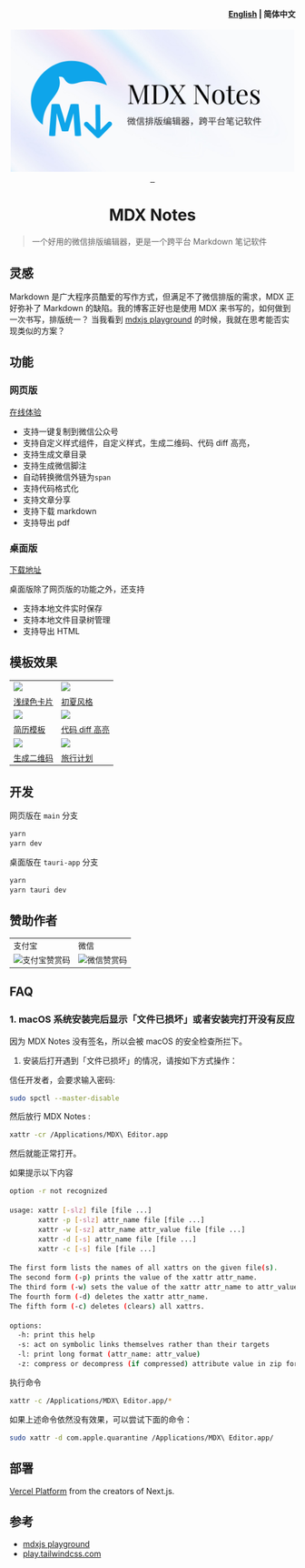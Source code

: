 <h4 align="right"><a href="https://github.com/maqi1520/mdx-notes/blob/tauri-app/README.md">English</a> | <strong>简体中文</strong></h4>

<div align="center">
<a href="https://mdxnotes.com/">
<img width="500" src="./public/social-card.jpg"/>
</a>
</div>
<div align="center"> <a href="https://github.com/maqi1520/mdx-notes/actions">
    <img src="https://github.com/maqi1520/mdx-notes/actions/workflows/release.yml/badge.svg" alt="">
  </a>
  <a href="https://github.com/maqi1520/mdx-notes/releases">
    <img src="https://img.shields.io/github/downloads/maqi1520/mdx-notes/total.svg" alt="">
  </a>
  <a href="https://github.com/maqi1520/mdx-notes/releases/latest">
    <img src="https://img.shields.io/github/release/maqi1520/mdx-notes.svg" alt="">
  </a>
</div>
<h1 align="center">MDX Notes</h1>

> 一个好用的微信排版编辑器，更是一个跨平台 Markdown 笔记软件

## 灵感

Markdown 是广大程序员酷爱的写作方式，但满足不了微信排版的需求，MDX 正好弥补了 Markdown 的缺陷。我的博客正好也是使用 MDX 来书写的，如何做到一次书写，排版统一？ 当我看到 [mdxjs playground](https://mdxjs.com/playground/) 的时候，我就在思考能否实现类似的方案？

## 功能

### 网页版

[在线体验](https://mdxnotes.com/)

- 支持一键复制到微信公众号
- 支持自定义样式组件，自定义样式，生成二维码、代码 diff 高亮，
- 支持生成文章目录
- 支持生成微信脚注
- 自动转换微信外链为`span`
- 支持代码格式化
- 支持文章分享
- 支持下载 markdown
- 支持导出 pdf

### 桌面版

[下载地址](https://github.com/maqi1520/mdx-notes/releases)

桌面版除了网页版的功能之外，还支持

- 支持本地文件实时保存
- 支持本地文件目录树管理
- 支持导出 HTML

## 模板效果

<table>
<tr>
    <td><img src="https://user-images.githubusercontent.com/9312044/262275142-ce7f3e70-cbad-449e-999e-4cba33f75000.png"/></td>
    <td><img src="https://user-images.githubusercontent.com/9312044/262275149-3310abc1-5a6d-45cb-aa9a-3359381ec429.png"/></td>
</tr> 
<tr>
    <td><a href="https://mdxnotes.com/64b51328337a9f4db79fe677" >浅绿色卡片</a></td>
    <td><a href="https://mdxnotes.com/64c0fca121821b2af589cf6e">初夏风格</a></td>
</tr> 
<tr>
  <td><img src="https://user-images.githubusercontent.com/9312044/262275160-41c30692-b554-4da6-bcc7-3fb00169ed5d.png"/></td>
  <td><img src="https://user-images.githubusercontent.com/9312044/262275117-fdf35fe4-0b70-45ad-995d-b6622586c6d8.png"/></td>
</tr>
<tr>
  <td><a href="https://mdxnotes.com/624688ccb6fe2900015728ac">简历模板</a></td>
  <td><a href="https://mdxnotes.com/625550658cc5730001809f0c">代码 diff 高亮</a></td>
</tr>
<tr>
    <td><img src="https://user-images.githubusercontent.com/9312044/262275165-766ff817-7c09-4288-b8dd-55d7424c2fd6.png"/></td>
    <td><img src="https://user-images.githubusercontent.com/9312044/262275168-6dd4b05c-a604-4ab1-abe3-b2d2dc759d8e.png"/></td>
</tr> 
<tr>
    <td><a href="https://mdxnotes.com/6492ae0109e298c79055dfab">生成二维码</a></td>
    <td><a href="https://mdxnotes.com/6492aa37f5cf3a54f14493a8">旅行计划</a></td>
</tr> 
</table>

## 开发

网页版在 `main` 分支

```bash
yarn
yarn dev
```

桌面版在 `tauri-app` 分支

```bash
yarn
yarn tauri dev
```

## 赞助作者

<table>
<tr>
<td>支付宝</td>
<td>微信</td>
</tr>
<tr>
<td>
<img src="https://github.com/maqi1520/mdx-notes/assets/9312044/603e1826-4be7-49de-a65d-c415b52e434b" width="180" alt="支付宝赞赏码">
</td>
<td>
<img src="https://github.com/maqi1520/mdx-notes/assets/9312044/047b369a-0458-48bd-96a1-64dd2c06a6bd" width="190" alt="微信赞赏码"></td>
</tr>
</table>

## FAQ

### 1. macOS 系统安装完后显示「文件已损坏」或者安装完打开没有反应

因为 MDX Notes 没有签名，所以会被 macOS 的安全检查所拦下。

1. 安装后打开遇到「文件已损坏」的情况，请按如下方式操作：

信任开发者，会要求输入密码:

```bash
sudo spctl --master-disable
```

然后放行 MDX Notes :

```bash
xattr -cr /Applications/MDX\ Editor.app
```

然后就能正常打开。

如果提示以下内容

```sh
option -r not recognized

usage: xattr [-slz] file [file ...]
       xattr -p [-slz] attr_name file [file ...]
       xattr -w [-sz] attr_name attr_value file [file ...]
       xattr -d [-s] attr_name file [file ...]
       xattr -c [-s] file [file ...]

The first form lists the names of all xattrs on the given file(s).
The second form (-p) prints the value of the xattr attr_name.
The third form (-w) sets the value of the xattr attr_name to attr_value.
The fourth form (-d) deletes the xattr attr_name.
The fifth form (-c) deletes (clears) all xattrs.

options:
  -h: print this help
  -s: act on symbolic links themselves rather than their targets
  -l: print long format (attr_name: attr_value)
  -z: compress or decompress (if compressed) attribute value in zip format
```

执行命令

```bash
xattr -c /Applications/MDX\ Editor.app/*
```

如果上述命令依然没有效果，可以尝试下面的命令：

```bash
sudo xattr -d com.apple.quarantine /Applications/MDX\ Editor.app/
```

## 部署

[Vercel Platform](https://vercel.com/import?utm_medium=default-template&filter=next.js&utm_source=create-next-app&utm_campaign=create-next-app-readme) from the creators of Next.js.

## 参考

- [mdxjs playground](https://mdxjs.com/playground/)
- [play.tailwindcss.com](https://play.tailwindcss.com/)
